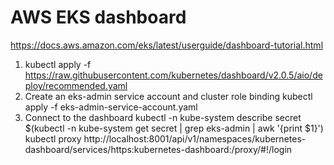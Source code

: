 # AWS EKS dashboard
https://docs.aws.amazon.com/eks/latest/userguide/dashboard-tutorial.html
1. kubectl apply -f https://raw.githubusercontent.com/kubernetes/dashboard/v2.0.5/aio/deploy/recommended.yaml
2. Create an eks-admin service account and cluster role binding
   kubectl apply -f eks-admin-service-account.yaml
3. Connect to the dashboard 
   kubectl -n kube-system describe secret $(kubectl -n kube-system get secret | grep eks-admin | awk '{print $1}')
   kubectl proxy
   http://localhost:8001/api/v1/namespaces/kubernetes-dashboard/services/https:kubernetes-dashboard:/proxy/#!/login
   
 